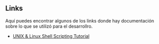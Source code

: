 ## Links

Aquí puedes encontrar algunos de los links donde hay documentación sobre lo que se utilizó para el desarrollro.

* [UNIX & Linux Shell Scripting Tutorial](http://www.dreamsyssoft.com/unix-shell-scripting/tutorial.php)